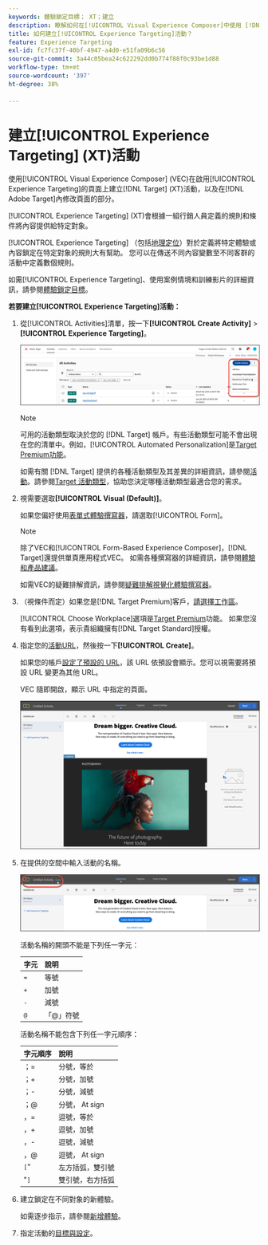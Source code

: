 ```yaml
---
keywords: 體驗鎖定目標； XT；建立
description: 瞭解如何在[!UICONTROL Visual Experience Composer]中使用 [!DNL Adobe Target]  (VEC)來建立[!UICONTROL Experience Targeting] (XT)活動。
title: 如何建立[!UICONTROL Experience Targeting]活動？
feature: Experience Targeting
exl-id: fc7fc37f-40bf-4947-a4d0-e51fa09b6c56
source-git-commit: 3a44c05bea24c622292dd0b774f88f0c93be1d88
workflow-type: tm+mt
source-wordcount: '397'
ht-degree: 38%

---
```


# 建立[!UICONTROL Experience Targeting] (XT)活動

使用[!UICONTROL Visual Experience Composer] (VEC)在啟用[!UICONTROL Experience Targeting]的頁面上建立[!DNL Target] (XT)活動，以及在[!DNL Adobe Target]內修改頁面的部分。

[!UICONTROL Experience Targeting] (XT)會根據一組行銷人員定義的規則和條件將內容提供給特定對象。

[!UICONTROL Experience Targeting] （包括[地理定位](/help/main/c-target/c-audiences/c-target-rules/geo.md)）對於定義將特定體驗或內容鎖定在特定對象的規則大有幫助。 您可以在傳送不同內容變數至不同客群的活動中定義數個規則。

如需[!UICONTROL Experience Targeting]、使用案例情境和訓練影片的詳細資訊，請參閱[體驗鎖定目標](/help/main/c-activities/t-experience-target/experience-target.md)。

**若要建立[!UICONTROL Experience Targeting]活動：**

1. 從[!UICONTROL Activities]清單，按一下&#x200B;**[!UICONTROL Create Activity]** > **[!UICONTROL Experience Targeting]**。

   ![建立活動 > 體驗鎖定目標](/help/main/c-activities/t-experience-target/t-xt-create/assets/xt_select-1.png)

   >[!NOTE]
   >
   >可用的活動類型取決於您的 [!DNL Target] 帳戶。有些活動類型可能不會出現在您的清單中。例如，[!UICONTROL Automated Personalization]是[Target Premium功能](/help/main/c-intro/intro.md#premium)。
   >
   >如需有關 [!DNL Target] 提供的各種活動類型及其差異的詳細資訊，請參閱[活動](/help/main/c-activities/activities.md#concept_D317A95A1AB54674BA7AB65C7985BA03)。請參閱[Target 活動類型](/help/main/c-activities/target-activities-guide.md)，協助您決定哪種活動類型最適合您的需求。

1. 視需要選取&#x200B;**[!UICONTROL Visual (Default)]**。

   如果您偏好使用[表單式體驗撰寫器](/help/main/c-experiences/form-experience-composer.md)，請選取[!UICONTROL Form]。

   >[!NOTE]
   >
   >除了VEC和[!UICONTROL Form-Based Experience Composer]，[!DNL Target]還提供單頁應用程式VEC。 如需各種撰寫器的詳細資訊，請參閱[體驗和產品建議](/help/main/c-experiences/experiences.md)。
   >
   >如需VEC的疑難排解資訊，請參閱[疑難排解視覺化體驗撰寫器](/help/main/c-experiences/c-visual-experience-composer/r-troubleshoot-composer/troubleshoot-composer.md)。

1. （視條件而定）如果您是[!DNL Target Premium]客戶，[請選擇工作區](/help/main/administrating-target/c-user-management/property-channel/property-channel.md)。

   [!UICONTROL Choose Workplace]選項是[Target Premium](/help/main/c-intro/intro.md)功能。 如果您沒有看到此選項，表示貴組織擁有[!DNL Target Standard]授權。

1. 指定您的[活動URL](/help/main/c-activities/t-experience-target/t-xt-create/xt-activity-url.md#concept_D28549AAA0A14E3BB5F05F32BE8ABC90)，然後按一下&#x200B;**[!UICONTROL Create]**。

   如果您的帳戶[設定了預設的 URL](/help/main/administrating-target/visual-experience-composer-set-up.md)，該 URL 依預設會顯示。您可以視需要將預設 URL 變更為其他 URL。

   VEC 隨即開啟，顯示 URL 中指定的頁面。

   ![VEC 內的體驗鎖定目標活動](/help/main/c-activities/t-experience-target/t-xt-create/assets/xt-in-vec.png)

1. 在提供的空間中輸入活動的名稱。

   ![名稱欄位](/help/main/c-activities/t-experience-target/t-xt-create/assets/xt_name-new.png)

   活動名稱的開頭不能是下列任一字元：

   | 字元 | 說明 |
   |--- |--- |
   | `=` | 等號 |
   | `+` | 加號 |
   | `-` | 減號 |
   | `@` | 「@」符號 |

   活動名稱不能包含下列任一字元順序：

   | 字元順序 | 說明 |
   |--- |--- |
   | ；= | 分號，等於 |
   | ；+ | 分號，加號 |
   | ；- | 分號，減號 |
   | ；@ | 分號， At sign |
   | ，= | 逗號，等於 |
   | ，+ | 逗號，加號 |
   | ，- | 逗號，減號 |
   | ，@ | 逗號， At sign |
   | `[`&quot; | 左方括弧，雙引號 |
   | &quot;`]` | 雙引號，右方括弧 |

1. 建立鎖定在不同對象的新體驗。

   如需逐步指示，請參閱[新增體驗](/help/main/c-activities/t-experience-target/t-xt-create/xt-add-experience.md)。

1. 指定活動的[目標與設定](/help/main/c-activities/t-experience-target/t-xt-create/xt-goals-and-settings.md#reference_B25389FD6F3A4989801E740364B089CC)。
